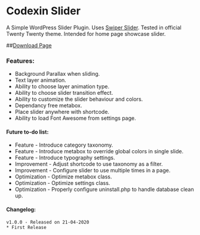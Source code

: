 # Codexin Slider
A Simple WordPress Slider Plugin. Uses [Swiper Slider](https://swiperjs.com/). Tested in official Twenty Twenty theme. Intended for home page showcase slider.

##[Download Page](/releases)

### Features:
* Background Parallax when sliding.
* Text layer animation.
* Ability to choose layer animation type.
* Ability to choose slider transition effect.
* Ability to customize the slider behaviour and colors.
* Dependancy free metabox.
* Place slider anywhere with shortcode.
* Ability to load Font Awesome from settings page.

#### Future to-do list:
* Feature - Introduce category taxonomy.
* Feature - Introduce metabox to override global colors in single slide.
* Feature - Introduce typography settings.
* Improvement - Adjust shortcode to use taxonomy as a filter.
* Improvement - Configure slider to use multiple times in a page.
* Optimization - Optimize metabox class.
* Optimization - Optimize settings class.
* Optimization - Properly configure uninstall.php to handle database clean up.


#### Changelog:
    v1.0.0 - Released on 21-04-2020
    * First Release
